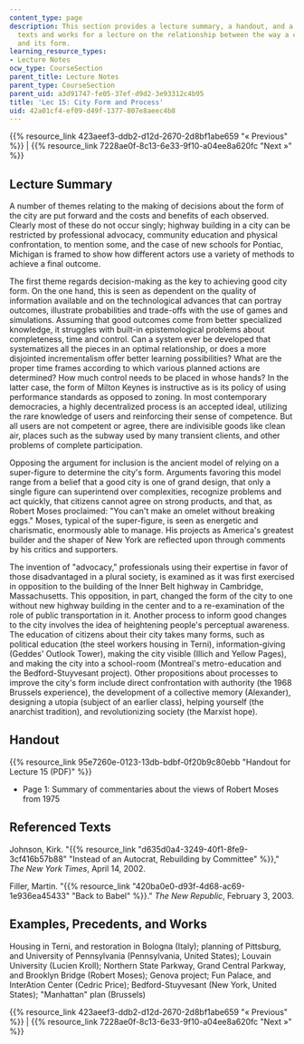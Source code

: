 ```yaml
---
content_type: page
description: This section provides a lecture summary, a handout, and a list of referenced
  texts and works for a lecture on the relationship between the way a city is made
  and its form.
learning_resource_types:
- Lecture Notes
ocw_type: CourseSection
parent_title: Lecture Notes
parent_type: CourseSection
parent_uid: a3d91747-fe05-37ef-d9d2-3e93312c4b95
title: 'Lec 15: City Form and Process'
uid: 42a01cf4-ef09-d49f-1377-807e8aeec4b8
---
```


{{% resource_link 423aeef3-ddb2-d12d-2670-2d8bf1abe659 "« Previous" %}} | {{% resource_link 7228ae0f-8c13-6e33-9f10-a04ee8a620fc "Next »" %}}

Lecture Summary
---------------

A number of themes relating to the making of decisions about the form of the city are put forward and the costs and benefits of each observed. Clearly most of these do not occur singly; highway building in a city can be restricted by professional advocacy, community education and physical confrontation, to mention some, and the case of new schools for Pontiac, Michigan is framed to show how different actors use a variety of methods to achieve a final outcome.

The first theme regards decision-making as the key to achieving good city form. On the one hand, this is seen as dependent on the quality of information available and on the technological advances that can portray outcomes, illustrate probabilities and trade-offs with the use of games and simulations. Assuming that good outcomes come from better specialized knowledge, it struggles with built-in epistemological problems about completeness, time and control. Can a system ever be developed that systematizes all the pieces in an optimal relationship, or does a more disjointed incrementalism offer better learning possibilities? What are the proper time frames according to which various planned actions are determined? How much control needs to be placed in whose hands? In the latter case, the form of Milton Keynes is instructive as is its policy of using performance standards as opposed to zoning. In most contemporary democracies, a highly decentralized process is an accepted ideal, utilizing the rare knowledge of users and reinforcing their sense of competence. But all users are not competent or agree, there are indivisible goods like clean air, places such as the subway used by many transient clients, and other problems of complete participation.

Opposing the argument for inclusion is the ancient model of relying on a super-figure to determine the city's form. Arguments favoring this model range from a belief that a good city is one of grand design, that only a single figure can superintend over complexities, recognize problems and act quickly, that citizens cannot agree on strong products, and that, as Robert Moses proclaimed: "You can't make an omelet without breaking eggs." Moses, typical of the super-figure, is seen as energetic and charismatic, enormously able to manage. His projects as America's greatest builder and the shaper of New York are reflected upon through comments by his critics and supporters.

The invention of "advocacy," professionals using their expertise in favor of those disadvantaged in a plural society, is examined as it was first exercised in opposition to the building of the Inner Belt highway in Cambridge, Massachusetts. This opposition, in part, changed the form of the city to one without new highway building in the center and to a re-examination of the role of public transportation in it. Another process to inform good changes to the city involves the idea of heightening people's perceptual awareness. The education of citizens about their city takes many forms, such as political education (the steel workers housing in Terni), information-giving (Geddes' Outlook Tower), making the city visible (Illich and Yellow Pages), and making the city into a school-room (Montreal's metro-education and the Bedford-Stuyvesant project). Other propositions about processes to improve the city's form include direct confrontation with authority (the 1968 Brussels experience), the development of a collective memory (Alexander), designing a utopia (subject of an earlier class), helping yourself (the anarchist tradition), and revolutionizing society (the Marxist hope).

Handout
-------

{{% resource_link 95e7260e-0123-13db-bdbf-0f20b9c80ebb "Handout for Lecture 15 (PDF)" %}}

*   Page 1: Summary of commentaries about the views of Robert Moses from 1975

Referenced Texts
----------------

Johnson, Kirk. "{{% resource_link "d635d0a4-3249-40f1-8fe9-3cf416b57b88" "Instead of an Autocrat, Rebuilding by Committee" %}}," _The New York Times_, April 14, 2002.

Filler, Martin. "{{% resource_link "420ba0e0-d93f-4d68-ac69-1e936ea45433" "Back to Babel" %}}." _The New Republic_, February 3, 2003.

Examples, Precedents, and Works
-------------------------------

Housing in Terni, and restoration in Bologna (Italy); planning of Pittsburg, and University of Pennsylvania (Pennsylvania, United States); Louvain University (Lucien Kroll); Northern State Parkway, Grand Central Parkway, and Brooklyn Bridge (Robert Moses); Genova project; Fun Palace, and InterAtion Center (Cedric Price); Bedford-Stuyvesant (New York, United States); "Manhattan" plan (Brussels)

{{% resource_link 423aeef3-ddb2-d12d-2670-2d8bf1abe659 "« Previous" %}} | {{% resource_link 7228ae0f-8c13-6e33-9f10-a04ee8a620fc "Next »" %}}
